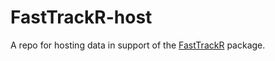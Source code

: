 # FastTrackR-host

A repo for hosting data in support of the [FastTrackR](https://github.com/santiagobarreda/FastTrackR) package.
